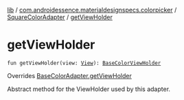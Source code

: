 [lib](../../index.md) / [com.androidessence.materialdesignspecs.colorpicker](../index.md) / [SquareColorAdapter](index.md) / [getViewHolder](./get-view-holder.md)

# getViewHolder

`fun getViewHolder(view: `[`View`](https://developer.android.com/reference/android/view/View.html)`): `[`BaseColorViewHolder`](../-base-color-adapter/-base-color-view-holder/index.md)

Overrides [BaseColorAdapter.getViewHolder](../-base-color-adapter/get-view-holder.md)

Abstract method for the ViewHolder used by this adapter.

